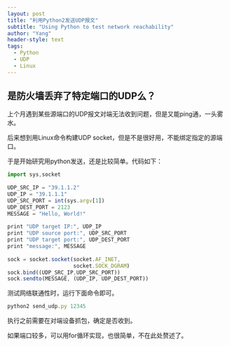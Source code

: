 ```yaml
---
layout: post
title: "利用Python2发送UDP报文"
subtitle: "Using Python to test network reachability"
author: "Yang"
header-style: text
tags:
  - Python
  - UDP
  - Linux
---
```



是防火墙丢弃了特定端口的UDP么？
------

上个月遇到某些源端口的UDP报文对端无法收到问题，但是又能ping通，一头雾水。

后来想到用Linux命令构建UDP socket，但是不是很好用，不能绑定指定的源端口。

于是开始研究用python发送，还是比较简单。代码如下：

```ts
import sys,socket
 
UDP_SRC_IP = "39.1.1.2"
UDP_IP = "39.1.1.1"
UDP_SRC_PORT = int(sys.argv[1])
UDP_DEST_PORT = 2123
MESSAGE = "Hello, World!"
 
print "UDP target IP:", UDP_IP
print "UDP source port:", UDP_SRC_PORT
print "UDP target port:", UDP_DEST_PORT
print "message:", MESSAGE
 
sock = socket.socket(socket.AF_INET,
                     socket.SOCK_DGRAM)
sock.bind((UDP_SRC_IP,UDP_SRC_PORT))
sock.sendto(MESSAGE, (UDP_IP, UDP_DEST_PORT))
```

测试网络联通性时，运行下面命令即可。

```ts
python2 send_udp.py 12345
```

执行之前需要在对端设备抓包，确定是否收到。

如果端口较多，可以用for循环实现，也很简单，不在此处赘述了。
